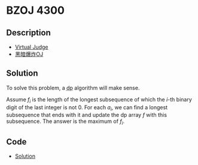 # BZOJ 4300

## Description

- [Virtual Judge](https://vjudge.net/problem/HYSBZ-4300)
- [黑暗爆炸OJ](https://darkbzoj.tk/problem/4300)

## Solution

To solve this problem, a <abbr title="dynamic programming">dp</abbr> algorithm will make sense.

Assume $f_i$ is the length of the longest subsequence of which the $i$-th binary digit of the last integer is not 0. For each $a_i$, we can find a longest subsequence that ends with it and update the dp array $f$ with this subsequence. The answer is the maximum of $f_i$.

## Code

- [Solution](BZOJ.4300.0.cpp)
